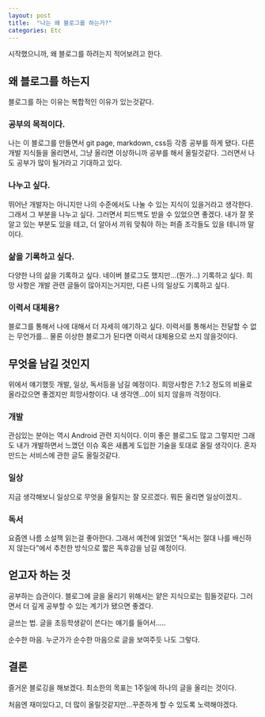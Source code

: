 ```yaml
---
layout: post
title:  "나는 왜 블로그를 하는가?"
categories: Etc
---
```


시작했으니까, 왜 블로그를 하려는지 적어보려고 한다.

## 왜 블로그를 하는지
블로그를 하는 이유는 복합적인 이유가 있는것같다.

### 공부의 목적이다.
  나는 이 블로그를 만들면서 git page, markdown, css등 각종 공부를 하게 됐다.
  다른 개발 지식들을 올리면서, 그냥 올리면 이상하니까 공부를 해서 올릴것같다.
  그러면서 나도 공부가 많이 될거라고 기대하고 있다.

### 나누고 싶다.
  뛰어난 개발자는 아니지만 나의 수준에서도 나눌 수 있는 지식이 있을거라고 생각한다.
  그래서 그 부분을 나누고 싶다. 그러면서 피드백도 받을 수 있었으면 좋겠다.
  내가 잘 못 알고 있는 부분도 있을 테고, 더 알아서 끼워 맞춰야 하는 퍼즐 조각들도 있을 테니까 말이다.

### 삶을 기록하고 싶다.
  다양한 나의 삶을 기록하고 싶다. 네이버 블로그도 했지만...(뭔가...) 기록하고 싶다.
  희망 사항은 개발 관련 글들이 많아지는거지만, 다른 나의 일상도 기록하고 싶다.

### 이력서 대체용?
  블로그를 통해서 나에 대해서 더 자세히 얘기하고 싶다. 이력서를 통해서는 전달할 수 없는 무언가를...
  물론 이상한 블로그가 된다면 이력서 대체용으로 쓰지 않을것이다.

## 무엇을 남길 것인지
  위에서 얘기했듯 개발, 일상, 독서등을 남길 예정이다. 희망사항은 7:1:2 정도의 비율로 올라갔으면 좋겠지만
  희망사항이다. 내 생각엔...0이 되지 않을까 걱정이다.

### 개발
  관심있는 분야는 역시 Android 관련 지식이다. 이미 좋은 블로그도 많고 그렇지만 그래도 내가 개발하면서
  느꼈던 이슈 혹은 새롭게 도입한 기술을 토대로 올릴 생각이다.
  혼자 만드는 서비스에 관한 글도 올릴것같다.

### 일상
  지금 생각해보니 일상으로 무엇을 올릴지는 잘 모르겠다. 뭐든 올리면 일상이겠지..

### 독서
  요즘엔 나름 소설책 읽는걸 좋아한다. 그래서 예전에 읽었던 "독서는 절대 나를 배신하지 않는다"에서 추천한 방식으로
  짧은 독후감을 남길 예정이다.

## 얻고자 하는 것
  공부하는 습관이다. 블로그에 글을 올리기 위해서는 얕은 지식으로는 힘들것같다. 그러면서 더 깊게 공부할 수 있는 계기가 됐으면 좋겠다.


  글쓰는 법. 글을 초등학생같이 쓴다는 얘기를 들어서.....


  순수한 마음. 누군가가 순수한 마음으로 글을 보여주듯 나도 그렇다.


## 결론
  즐거운 블로깅을 해보겠다. 최소한의 목표는 1주일에 하나의 글을 올리는 것이다.

  처음엔 재미있다고, 더 많이 올릴것같지만...꾸준하게 할 수 있도록 노력해야겠다.
